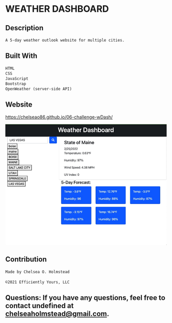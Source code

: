 
   # WEATHER DASHBOARD


   ## Description
    A 5-day weather outlook website for multiple cities.

   ## Built With
    HTML
    CSS
    JavaScript
    Bootstrap
    OpenWeather (server-side API)

  ## Website

https://chelseao86.github.io/06-challenge-wDash/

![ScreenShot](./assets/images/06-challenge-wDash.jpg)





   ## Contribution
    Made by Chelsea O. Holmstead

    ©️2021 Efficiently Yours, LLC  


  
   ## Questions: If you have any questions, feel free to contact undefined at chelseaholmstead@gmail.com.
   